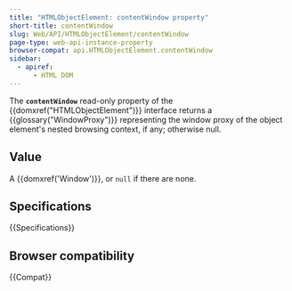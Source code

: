 ```yaml
---
title: "HTMLObjectElement: contentWindow property"
short-title: contentWindow
slug: Web/API/HTMLObjectElement/contentWindow
page-type: web-api-instance-property
browser-compat: api.HTMLObjectElement.contentWindow
sidebar:
  - apiref:
      - HTML DOM
---
```


The **`contentWindow`** read-only property of
the {{domxref("HTMLObjectElement")}} interface returns a {{glossary("WindowProxy")}}
representing the window proxy of the object element's nested browsing context, if any;
otherwise null.

## Value

A {{domxref('Window')}}, or `null` if there are none.

## Specifications

{{Specifications}}

## Browser compatibility

{{Compat}}

